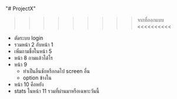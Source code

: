 "# ProjectX" 

>>>>>>>>> จากที่ออกแบบ <<<<<<<<<<
  - ตัดระบบ login
  - รวมหน้า 2 กับหน้า 1
  - เพิ่มถามชื่อในหน้า 5
  - หน้า 8 ถามแล้วได้ไร
  - หน้า 9
    - ทำเป็นลิ้นชักหรือกดไป screen อื่น
    - option ข้างใน
  - หน้า 10 คือหยัง
  - stats ในหน้า 11 รวมที่ผ่านมาหรือเฉพาะวันนี้
